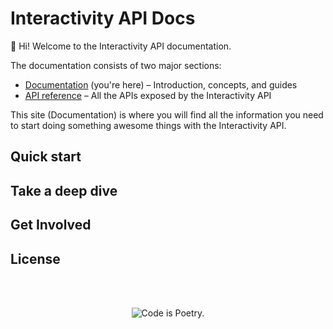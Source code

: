 # Interactivity API Docs

👋 Hi! Welcome to the Interactivity API documentation.

The documentation consists of two major sections:

-   [Documentation]() (you're here) – Introduction, concepts, and guides
-   [API reference]() – All the APIs exposed by the Interactivity API

This site (Documentation) is where you will find all the information you need to start doing something awesome things with the Interactivity API.

## Quick start

<!-- Links to get started -->

## Take a deep dive

<!-- Links to get the details (API, architecture, resources...) -->

## Get Involved

<!-- Links to get involved -->

## License

<!-- License? -->

<br/><br/><p align="center"><img src="https://s.w.org/style/images/codeispoetry.png?1" alt="Code is Poetry." /></p>
